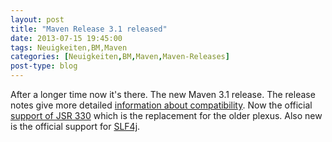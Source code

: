 ```yaml
---
layout: post
title: "Maven Release 3.1 released"
date: 2013-07-15 19:45:00
tags: Neuigkeiten,BM,Maven
categories: [Neuigkeiten,BM,Maven,Maven-Releases]
post-type: blog
---
```

After a longer time now it's there. The new Maven 3.1 release. The release notes give more 
detailed [information about compatibility](http://maven.apache.org/docs/3.1.0/release-notes.html). 
Now the official [support of JSR 330](http://maven.apache.org/maven-jsr330.html) which is the replacement for the older plexus. 
Also new is the official support for [SLF4j](http://maven.apache.org/maven-logging.html).

